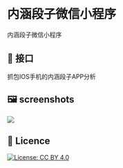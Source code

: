 # 内涵段子微信小程序

内涵段子微信小程序

## 🚀 接口

抓包IOS手机的内涵段子APP分析

## 🖼 screenshots

![](https://github.com/julytian/neihanwxapp/blob/master/neihan.jpg)

## 💎 Licence

[![License: CC BY 4.0](https://img.shields.io/badge/License-CC%20BY%204.0-lightgrey.svg)](http://creativecommons.org/licenses/by/4.0/)
